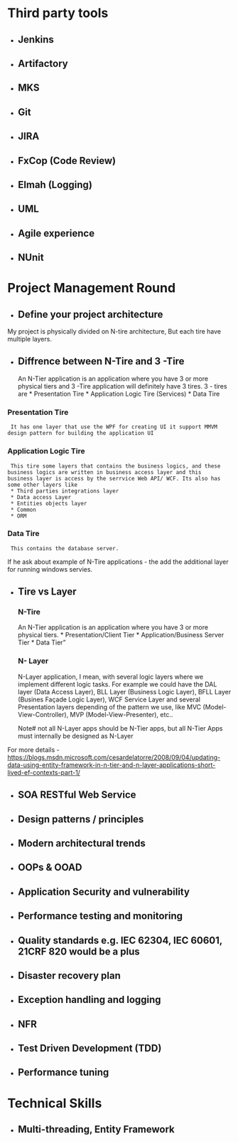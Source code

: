 # Third party tools

* ## Jenkins 
* ## Artifactory 
* ## MKS 
* ## Git
* ## JIRA
* ## FxCop (Code Review)
* ## Elmah (Logging)
* ## UML
* ## Agile experience
* ## NUnit
  
# Project Management Round
  
* ## Define your project architecture 

 My project is physically divided on N-tire architecture, But each tire have multiple layers.
 

* ## Diffrence between N-Tire and 3 -Tire
     An N-Tier application is an application where you have 3 or more physical tiers and 3 -Tire application will definitely have 3          tires. 
     3 -  tires are
      * Presentation Tire
      * Application Logic Tire (Services)
      * Data Tire
 
 ### Presentation Tire
     It has one layer that use the WPF for creating UI it support MMVM design pattern for building the application UI
 ### Application Logic Tire
     This tire some layers that contains the business logics, and these business logics are written in business access layer and this        business layer is access by the serrvice Web API/ WCF. Its also has some other layers like
     * Third parties integrations layer
     * Data access Layer
     * Entities objects layer
     * Common 
     * ORM
 ### Data Tire
     This contains the database server.

If he ask about example of N-Tire applications - the add the additional layer for running windows servies.
     
     
      
     
* ## Tire vs Layer
 
    ### N-Tire 
     An N-Tier application is an application where you have 3 or more physical tiers.
      * Presentation/Client Tier
      * Application/Business Server Tier
      * Data Tier”
      
     ### N- Layer
     N-Layer application, I mean, with several logic layers where we implement different logic tasks. For example we could have the DAL      layer (Data Access Layer), BLL Layer (Business Logic Layer), BFLL Layer (Busines Façade Logic Layer), WCF Service Layer and several      Presentation layers depending of the pattern we use, like MVC (Model-View-Controller), MVP (Model-View-Presenter), etc..
     
     Note#
     not all N-Layer apps should be N-Tier apps, but all N-Tier Apps must internally be designed as N-Layer
     
For more details - https://blogs.msdn.microsoft.com/cesardelatorre/2008/09/04/updating-data-using-entity-framework-in-n-tier-and-n-layer-applications-short-lived-ef-contexts-part-1/
 

* ## SOA RESTful Web Service 
* ## Design patterns / principles
* ## Modern architectural trends
* ## OOPs & OOAD
* ## Application Security and vulnerability
* ## Performance testing and monitoring
* ## Quality standards e.g. IEC 62304, IEC 60601, 21CRF 820 would be a plus
* ## Disaster recovery plan
* ## Exception handling and logging
* ## NFR 
* ## Test Driven Development (TDD)
* ## Performance tuning
    
# Technical Skills
    
* ## Multi-threading, Entity Framework
    
  
  

